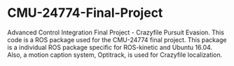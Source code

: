 # CMU-24774-Final-Project
Advanced Control Integration Final Project - Crazyfile Pursuit Evasion.
This code is a ROS package used for the CMU-24774 final project. This package is a individual ROS package specific for ROS-kinetic and Ubuntu 16.04. Also, a motion caption system, Optitrack, is used for Crazyfile localization.
